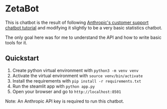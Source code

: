 # ZetaBot

This is chatbot is the result of following
[Anthropic's customer support chatbot tutorial](https://docs.anthropic.com/en/docs/about-claude/use-case-guides/customer-support-chat)
and modifying it slightly to be a very basic statistics chatbot.

The only goal here was for me to understand the API and how to write basic
tools for it.

## Quickstart

1. Create python virtual environment with `python3 -m venv venv`
2. Activate the virtual environment with `source venv/bin/activate`
3. Install the requirements with `pip install -r requirements.txt`
4. Run the steamlit app with `python app.py`
5. Open your browser and go to `http://localhost:8501`

Note: An Anthropic API key is required to run this chatbot.

